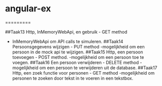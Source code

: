 # angular-ex
=========

##Taak13 Http, InMemoryWebApi, en gebruik - GET method
 - InMemoryWebApi om API calls te simuleren.
##Taak14 Persoonsgegevens wijzigen - PUT method
 -mogelijkheid om een persoon in de mock api te wijzigen.
##Taak15 Http, een persoon toevoegen - POST method.
 -mogelijkheid om een persoon toe te voegen.
##Taak16 Een persoon verwijderen - DELETE method
 -mogelijkheid om een persoon te verwijderen uit de database.
##Taak17 Http, een zoek functie voor personen - GET method
 -mogelijkheid om personen te zoeken door tekst in te voeren in een tekstbox.